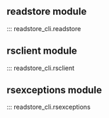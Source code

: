## readstore module

::: readstore_cli.readstore

## rsclient module

::: readstore_cli.rsclient

## rsexceptions module

::: readstore_cli.rsexceptions

